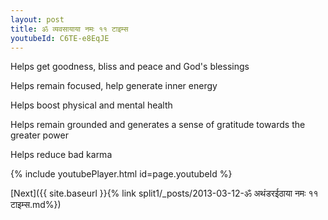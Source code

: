 ```yaml
---
layout: post
title: ॐ व्यवसायाया नमः ११ टाइम्स
youtubeId: C6TE-e8EqJE
---
```

 
 
Helps get goodness, bliss and peace and God's blessings
 
Helps remain focused, help generate inner energy 
 
Helps boost physical and mental health 
 
Helps remain grounded and generates a sense of gratitude towards the greater power 
 
Helps reduce bad karma
 
 
 
 


{% include youtubePlayer.html id=page.youtubeId %}
 
[Next]({{ site.baseurl }}{% link  split1/_posts/2013-03-12-ॐ अथंडरईठाया नमः ११ टाइम्स.md%})
 
